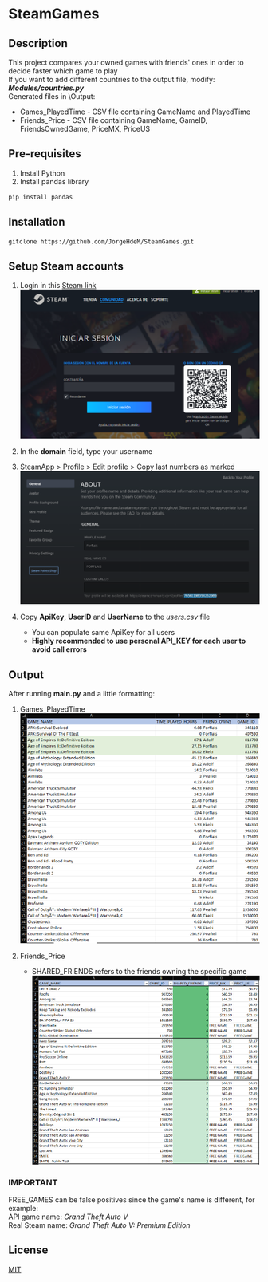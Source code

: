 # SteamGames
## Description
This project compares your owned games with friends' ones in order to decide faster which game to play  
If you want to add different countries to the output file, modify: ***Modules/countries.py***  
Generated files in \Output:  
- Games_PlayedTime - CSV file containing GameName and PlayedTime
- Friends_Price - CSV file containing GameName, GameID, FriendsOwnedGame, PriceMX, PriceUS
## Pre-requisites
1. Install Python
2. Install pandas library
```bash
pip install pandas
```
## Installation
```bash
gitclone https://github.com/JorgeHdeM/SteamGames.git
```

## Setup Steam accounts
1. Login in this [Steam link](https://steamcommunity.com/login/home/?goto=%2Fdev%2Fapikey)  
![alt text](https://github.com/JorgeHdeM/SteamGames/blob/develop/src/assets/SteamKey.png)
  
2. In the **domain** field, type your username
3. SteamApp > Profile > Edit profile > Copy last numbers as marked  
![alt text](https://github.com/JorgeHdeM/SteamGames/blob/develop/src/assets/SteamProfile2.png)
  
4. Copy **ApiKey**, **UserID** and **UserName** to the *users.csv* file
    - You can populate same ApiKey for all users
    - **Highly recommended to use personal API_KEY for each user to avoid call errors**

## Output
After running **main.py** and a little formatting:
1. Games_PlayedTime  
![alt text](https://github.com/JorgeHdeM/SteamGames/blob/develop/src/assets/Games_PlayedTime_Demo.png)

2. Friends_Price
    - SHARED_FRIENDS refers to the friends owning the specific game
![alt text](https://github.com/JorgeHdeM/SteamGames/blob/develop/src/assets/Games_Price_Demo.png)

### IMPORTANT
FREE_GAMES can be false positives since the game's name is different, for example:  
API game name: *Grand Theft Auto V*  
Real Steam name: *Grand Theft Auto V: Premium Edition*

## License
[MIT](https://choosealicense.com/licenses/mit/)
